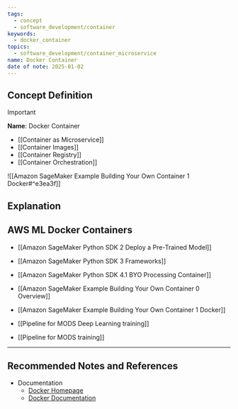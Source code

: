 ```yaml
---
tags:
  - concept
  - software_development/container
keywords:
  - docker_container
topics:
  - software_development/container_microservice
name: Docker Container
date of note: 2025-01-02
---
```


## Concept Definition

>[!important]
>**Name**: Docker Container



- [[Container as Microservice]]
- [[Container Images]]
- [[Container Registry]]
- [[Container Orchestration]]

![[Amazon SageMaker Example Building Your Own Container 1 Docker#^e3ea3f]]

## Explanation



## AWS ML Docker Containers

- [[Amazon SageMaker Python SDK 2 Deploy a Pre-Trained Model]]
- [[Amazon SageMaker Python SDK 3 Frameworks]]
- [[Amazon SageMaker Python SDK 4.1 BYO Processing Container]]
- [[Amazon SageMaker Example Building Your Own Container 0 Overview]]
- [[Amazon SageMaker Example Building Your Own Container 1 Docker]]

- [[Pipeline for MODS Deep Learning training]]
- [[Pipeline for MODS training]]




-----------
##  Recommended Notes and References


- Documentation
	- [Docker Homepage](https://www.docker.com/)
	- [Docker Documentation](https://docs.docker.com/)
